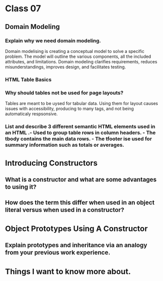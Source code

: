 # Class 07

## Domain Modeling

### Explain why we need domain modeling.
Domain modelising is creating a conceptual model to solve a specific problem. The model will outline the various components, all the included attributes, and limitations. Domain modeling clarifies requirements, reduces misunderstandings, improves design, and facilitates testing.

### HTML Table Basics

### Why should tables not be used for page layouts?
Tables are meant to be uysed for tabular data. Using them for layout causes issues with accessibility, producing to many tags, and not being automaticaly respsonsive. 

### List and describe 3 different semantic HTML elements used in an HTML <table>.
<thead>- Used to group table rows in column headers.
<tbody>- The tbody contains the main data rows.
<tfooter>- The tfooter ise used for summary information such as totals or averages.

## Introducing Constructors

### What is a constructor and what are some advantages to using it?

### How does the term this differ when used in an object literal versus when used in a constructor?

## Object Prototypes Using A Constructor

### Explain prototypes and inheritance via an analogy from your previous work experience.


## Things I want to know more about.

